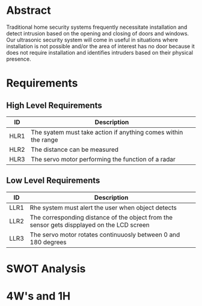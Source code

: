 # Abstract

Traditional home security systems frequently necessitate installation and detect intrusion based on the opening and closing of doors and windows. Our ultrasonic security system will come in useful in situations where installation is not possible and/or the area of interest has no door because it does not require installation and identifies intruders based on their physical presence.

# Requirements


## High Level Requirements

|ID       |Description   |
|---------|---------------|
|HLR1|The syatem must take action if anything comes within the range|
| HLR2|The distance can be measured|
| HLR3|The servo motor performing the function of a radar|


## Low Level Requirements

|ID   |Description     |
|-----|----------------|
|LLR1|Rhe system must alert the user when object detects|
|LLR2| The corresponding distance of the object from the sensor gets dispplayed on the LCD screen|
|LLR3| The servo motor rotates continuuosly between 0 and 180 degrees|


# SWOT Analysis

























# 4W's and 1H








